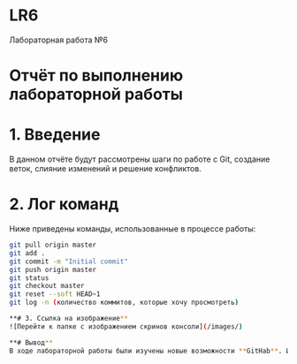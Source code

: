 # LR6
Лабораторная работа №6

# Отчёт по выполнению лабораторной работы

# 1. Введение

В данном отчёте будут рассмотрены шаги по работе с Git, создание веток, слияние изменений и решение конфликтов.

# 2. Лог команд

Ниже приведены команды, использованные в процессе работы:

```bash
git pull origin master
git add .
git commit -m "Initial commit"
git push origin master
git status
git checkout master
git reset --soft HEAD~1
git log -n (количество коммитов, которые хочу просмотреть)

**# 3. Ссылка на изображение**
![Перейти к папке с изображением скринов консоли](/images/)

**# Вывод**
В ходе лабораторной работы были изучены новые возможности **GitHab**. Изучены новые команды в консоли для работы с файлами и репозиториями, освежены в памяти знания о репозиториях. Что такое удалённый репозиторий, локальный. Получены навыки создания документации для создания отчёта по лабораторной работе. 
